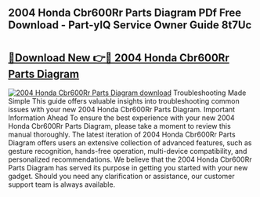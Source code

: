 ## 2004 Honda Cbr600Rr Parts Diagram PDf Free Download - Part-yIQ Service Owner Guide 8t7Uc

# <h2><a href="http://dfhxaw.blite.top/?on=2004+Honda+Cbr600Rr+Parts+Diagram">🔗Download New 👉🔴 2004 Honda Cbr600Rr Parts Diagram</a></h2>

[![2004 Honda Cbr600Rr Parts Diagram download](https://i.imgur.com/lujVjoI.png)](http://dfhxaw.blite.top/?on=2004+Honda+Cbr600Rr+Parts+Diagram)
Troubleshooting Made Simple This guide offers valuable insights into troubleshooting common issues with your new 2004 Honda Cbr600Rr Parts Diagram. Important Information Ahead To ensure the best experience with your new 2004 Honda Cbr600Rr Parts Diagram, please take a moment to review this manual thoroughly. The latest iteration of 2004 Honda Cbr600Rr Parts Diagram offers users an extensive collection of advanced features, such as gesture recognition, hands-free operation, multi-device compatibility, and personalized recommendations. We believe that the 2004 Honda Cbr600Rr Parts Diagram has served its purpose in getting you started with your new gadget. Should you need any clarification or assistance, our customer support team is always available.
